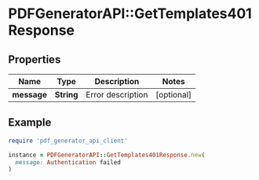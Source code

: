 # PDFGeneratorAPI::GetTemplates401Response

## Properties

| Name | Type | Description | Notes |
| ---- | ---- | ----------- | ----- |
| **message** | **String** | Error description | [optional] |

## Example

```ruby
require 'pdf_generator_api_client'

instance = PDFGeneratorAPI::GetTemplates401Response.new(
  message: Authentication failed
)
```

